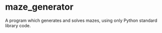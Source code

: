 # maze_generator
A program which generates and solves mazes, using only Python standard library code.
